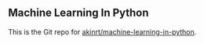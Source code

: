 Machine Learning In Python
------

This is the Git repo for [akinrt/machine-learning-in-python](https://hub.docker.com/r/akinrt/machine-learning-in-python/).